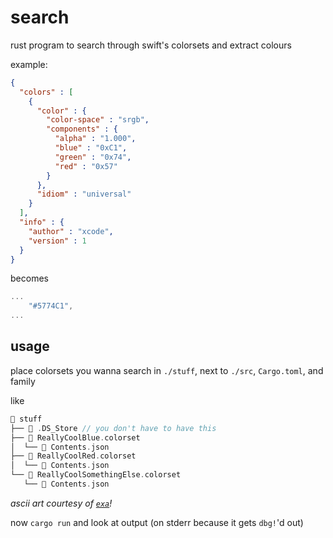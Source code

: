 # search

rust program to search through swift's colorsets and extract colours

example:

```json
{
  "colors" : [
    {
      "color" : {
        "color-space" : "srgb",
        "components" : {
          "alpha" : "1.000",
          "blue" : "0xC1",
          "green" : "0x74",
          "red" : "0x57"
        }
      },
      "idiom" : "universal"
    }
  ],
  "info" : {
    "author" : "xcode",
    "version" : 1
  }
}
```

becomes

```rs
...
    "#5774C1",
...
```

## usage

place colorsets you wanna search in `./stuff`, next to `./src`, `Cargo.toml`, and family

like

```rs
 stuff
├──  .DS_Store // you don't have to have this
├──  ReallyCoolBlue.colorset
│  └──  Contents.json
├──  ReallyCoolRed.colorset
│  └──  Contents.json
└──  ReallyCoolSomethingElse.colorset
   └──  Contents.json
```

_ascii art courtesy of [`exa`](https://github.com/ogham/exa)!_

now `cargo run` and look at output (on stderr because it gets `dbg!`'d out)
